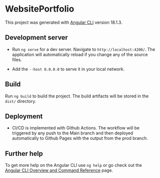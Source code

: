 # WebsitePortfolio

This project was generated with [Angular CLI](https://github.com/angular/angular-cli) version 18.1.3.

## Development server

- Run `ng serve` for a dev server. Navigate to `http://localhost:4200/`. The application will automatically reload if you change any of the source files.

- Add the `--host 0.0.0.0` to serve it in your local network.


## Build

Run `ng build` to build the project. The build artifacts will be stored in the `dist/` directory.

## Deployment

- CI/CD is implemented with Github Actions. The workflow will be triggered by any push to the Main branch and then deployed automatically to Github Pages with the output from the prod branch. 

## Further help

To get more help on the Angular CLI use `ng help` or go check out the [Angular CLI Overview and Command Reference](https://angular.dev/tools/cli) page.
